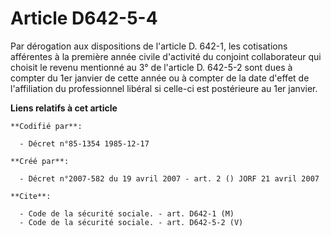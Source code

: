 # Article D642-5-4

Par dérogation aux dispositions de l'article D. 642-1, les cotisations afférentes à la première année civile d'activité du
conjoint collaborateur qui choisit le revenu mentionné au 3° de l'article D. 642-5-2 sont dues à compter du 1er janvier de
cette année ou à compter de la date d'effet de l'affiliation du professionnel libéral si celle-ci est postérieure au 1er
janvier.

**Liens relatifs à cet article**

	**Codifié par**:

	  - Décret n°85-1354 1985-12-17

	**Créé par**:

	  - Décret n°2007-582 du 19 avril 2007 - art. 2 () JORF 21 avril 2007

	**Cite**:

	  - Code de la sécurité sociale. - art. D642-1 (M)
	  - Code de la sécurité sociale. - art. D642-5-2 (V)
